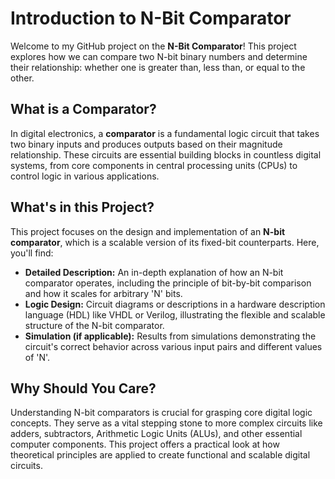 
# Introduction to N-Bit Comparator

Welcome to my GitHub project on the **N-Bit Comparator**! This project explores how we can compare two N-bit binary numbers and determine their relationship: whether one is greater than, less than, or equal to the other.

## What is a Comparator?

In digital electronics, a **comparator** is a fundamental logic circuit that takes two binary inputs and produces outputs based on their magnitude relationship. 
These circuits are essential building blocks in countless digital systems, from core components in central processing units (CPUs) to control logic in various applications.

## What's in this Project?

This project focuses on the design and implementation of an **N-bit comparator**, which is a scalable version of its fixed-bit counterparts. Here, you'll find:

* **Detailed Description:** An in-depth explanation of how an N-bit comparator operates, including the principle of bit-by-bit comparison and how it scales for arbitrary 'N' bits.
* **Logic Design:** Circuit diagrams or descriptions in a hardware description language (HDL) like VHDL or Verilog, illustrating the flexible and scalable structure of the N-bit comparator.
* **Simulation (if applicable):** Results from simulations demonstrating the circuit's correct behavior across various input pairs and different values of 'N'.

## Why Should You Care?

Understanding N-bit comparators is crucial for grasping core digital logic concepts. They serve as a vital stepping stone to more complex circuits like adders, subtractors, Arithmetic Logic Units (ALUs), and other essential computer components. 
This project offers a practical look at how theoretical principles are applied to create functional and scalable digital circuits.

